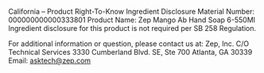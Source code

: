  
 
 
California – Product Right-To-Know Ingredient Disclosure 
Material Number: 000000000000333801 
Product Name: Zep Mango Ab Hand Soap 6-550Ml 
Ingredient disclosure for this product is not required per SB 258 Regulation. 
 
For additional information or question, please contact us at: 
Zep, Inc. 
C/O Technical Services 
3330 Cumberland Blvd. SE, Ste 700 
Atlanta, GA 30339 
Email: asktech@zep.com 
 
 
 
 
